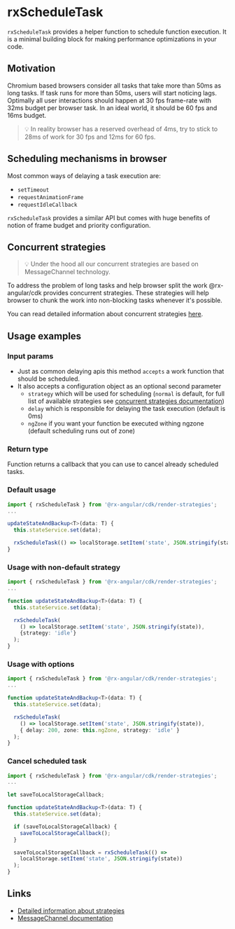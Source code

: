 # rxScheduleTask

`rxScheduleTask` provides a helper function to schedule function execution. It is a minimal building block for making performance optimizations in your code.

## Motivation

Chromium based browsers consider all tasks that take more than 50ms as long tasks. If task runs for more than 50ms, users will start noticing lags. Optimally all user interactions should happen at 30 fps frame-rate with 32ms budget per browser task. In an ideal world, it should be 60 fps and 16ms budget.

> 💡 In reality browser has a reserved overhead of 4ms, try to stick to 28ms of work for 30 fps and 12ms for 60 fps.

## Scheduling mechanisms in browser

Most common ways of delaying a task execution are:

- `setTimeout`
- `requestAnimationFrame`
- `requestIdleCallback`

`rxScheduleTask` provides a similar API but comes with huge benefits of notion of frame budget and priority configuration.

## Concurrent strategies

> 💡 Under the hood all our concurrent strategies are based on MessageChannel technology.

To address the problem of long tasks and help browser split the work @rx-angular/cdk provides concurrent strategies. These strategies will help browser to chunk the work into non-blocking tasks whenever it's possible.

You can read detailed information about concurrent strategies [here](strategies/concurrent-strategies.md).

## Usage examples

### Input params

- Just as common delaying apis this method `accepts` a work function that should be scheduled.
- It also accepts a configuration object as an optional second parameter
  - `strategy` which will be used for scheduling (`normal` is default, for full list of available strategies see [concurrent strategies documentation](strategies/concurrent-strategies.md))
  - `delay` which is responsible for delaying the task execution (default is 0ms)
  - `ngZone` if you want your function be executed withing ngzone (default scheduling runs out of zone)

### Return type

Function returns a callback that you can use to cancel already scheduled tasks.

### Default usage

```typescript
import { rxScheduleTask } from '@rx-angular/cdk/render-strategies';
...

updateStateAndBackup<T>(data: T) {
  this.stateService.set(data);

  rxScheduleTask(() => localStorage.setItem('state', JSON.stringify(state)));
}
```

### Usage with non-default strategy

```typescript
import { rxScheduleTask } from '@rx-angular/cdk/render-strategies';
...

function updateStateAndBackup<T>(data: T) {
  this.stateService.set(data);

  rxScheduleTask(
    () => localStorage.setItem('state', JSON.stringify(state)),
    {strategy: 'idle'}
  );
}
```

### Usage with options

```typescript
import { rxScheduleTask } from '@rx-angular/cdk/render-strategies';
...

function updateStateAndBackup<T>(data: T) {
  this.stateService.set(data);

  rxScheduleTask(
    () => localStorage.setItem('state', JSON.stringify(state)),
    { delay: 200, zone: this.ngZone, strategy: 'idle' }
  );
}
```

### Cancel scheduled task

```typescript
import { rxScheduleTask } from '@rx-angular/cdk/render-strategies';
...

let saveToLocalStorageCallback;

function updateStateAndBackup<T>(data: T) {
  this.stateService.set(data);

  if (saveToLocalStorageCallback) {
    saveToLocalStorageCallback();
  }

  saveToLocalStorageCallback = rxScheduleTask(() =>
    localStorage.setItem('state', JSON.stringify(state))
  );
}
```

## Links

- [Detailed information about strategies](https://github.com/rx-angular/rx-angular/tree/master/libs/cdk/render-strategies)
- [MessageChannel documentation](https://developer.mozilla.org/en-US/docs/Web/API/MessageChannel)
